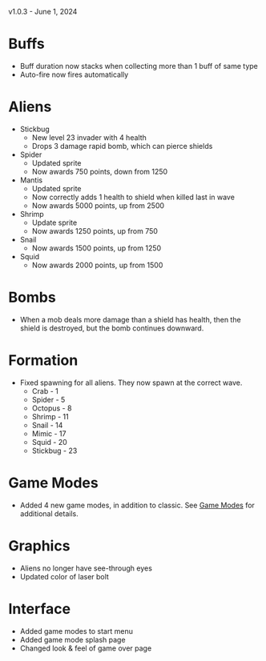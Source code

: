 v1.0.3 - June 1, 2024

# Buffs
- Buff duration now stacks when collecting more than 1 buff of same type
- Auto-fire now fires automatically
  
# Aliens
- Stickbug
  - New level 23 invader with 4 health
  - Drops 3 damage rapid bomb, which can pierce shields
- Spider
  - Updated sprite
  - Now awards 750 points, down from 1250
- Mantis
  - Updated sprite
  - Now correctly adds 1 health to shield when killed last in wave
  - Now awards 5000 points, up from 2500
- Shrimp
  - Update sprite
  - Now awards 1250 points, up from 750
- Snail
  - Now awards 1500 points, up from 1250
- Squid
  - Now awards 2000 points, up from 1500

# Bombs
- When a mob deals more damage than a shield has health, then the shield is destroyed, but the bomb continues downward.

# Formation
- Fixed spawning for all aliens. They now spawn at the correct wave.
  - Crab - 1
  - Spider - 5
  - Octopus - 8
  - Shrimp - 11
  - Snail - 14
  - Mimic - 17
  - Squid - 20
  - Stickbug - 23

# Game Modes
- Added 4 new game modes, in addition to classic. See [Game Modes](https://github.com/zteater/Terra-Force/blob/main/README.md#game-modes) for additional details.

# Graphics
- Aliens no longer have see-through eyes
- Updated color of laser bolt

# Interface
- Added game modes to start menu
- Added game mode splash page 
- Changed look & feel of game over page

